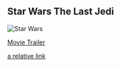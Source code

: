 ## Star Wars The Last Jedi
![Star Wars](https://www.hdwallpapers.in/thumbs/2017/star_wars_the_last_jedi_hd_2017-t2.jpg)


[Movie Trailer](https://www.youtube.com/watch?v=Q0CbN8sfihY)






















[a relative link](testing.md)
